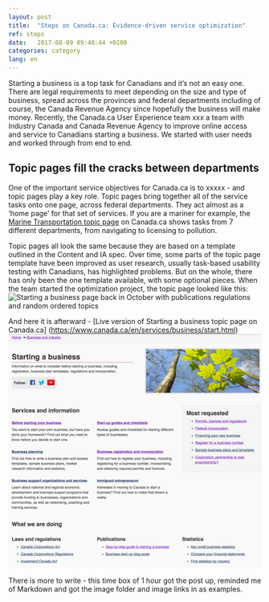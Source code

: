```yaml
---
layout: post
title:  "Steps on Canada.ca: Evidence-driven service optimization"
ref: steps
date:   2017-08-09 09:48:44 +0100
categories: category
lang: en
---
```

Starting a business is a top task for Canadians and it’s not an easy one. There are legal requirements to meet depending on the size and type of business, spread across the provinces and federal departments including of course, the Canada Revenue Agency since hopefully the business will make money. Recently, the Canada.ca User Experience team xxx a team with Industry Canada and Canada Revenue Agency to improve online access and service to Canadians starting a business. We started with user needs and worked through from end to end.  

## Topic pages fill the cracks between departments 

One of the important service objectives for Canada.ca is to xxxxx - and topic pages play a key role. Topic pages bring together all of the service tasks onto one page, across federal departments. They act almost as a ‘home page’ for that set of services. If you are a mariner for example, the [Marine Transportation topic page](https://www.canada.ca/en/services/transport/marine.html) on Canada.ca  shows tasks from 7 different departments, from navigating to licensing to pollution. 

Topic pages all look the same because they are based on a template outlined in the Content and IA spec. Over time, some parts of the topic page template have been improved as user research, usually task-based usability testing with Canadians, has highlighted problems. But on the whole, there has only been the one template available, with some optional pieces. When the team started the optimization project, the topic page looked like this: 
![Starting a business page back in October with publications regulations and random ordered topics](./images/starting_template_Aug2017_599x49.png "Starting a business topic page in October 2016")

And here it is afterward - [Live version of Starting a business topic page on Canada.ca]  (https://www.canada.ca/en/services/business/start.html)
![Starting a business page now with steps and no photo of leaves at the top](./images/Starting_topic_Oct2016_567x523.png "Starting a business topic page in August 2017")

There is more to write - this time box of 1 hour got the post up, reminded me of Markdown and got the image folder and image links in as examples. 
